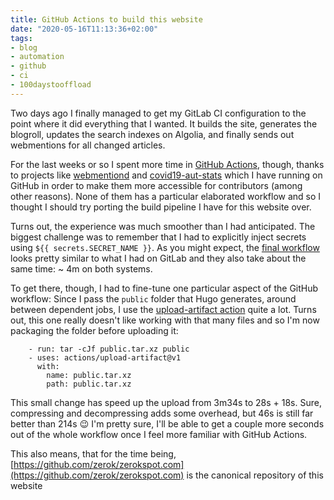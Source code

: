 ```yaml
---
title: GitHub Actions to build this website
date: "2020-05-16T11:13:36+02:00"
tags:
- blog
- automation
- github
- ci
- 100daystooffload
---
```


Two days ago I finally managed to get my GitLab CI configuration to the point where it did everything that I wanted. It builds the site, generates the blogroll, updates the search indexes on Algolia, and finally sends out webmentions for all changed articles.

For the last weeks or so I spent more time in [GitHub Actions](https://github.com/features/actions), though, thanks to projects like [webmentiond](https://github.com/zerok/webmentiond) and [covid19-aut-stats](https://github.com/zerok/covid19-aut-stats/) which I have running on GitHub in order to make them more accessible for contributors (among other reasons). None of them has a particular elaborated workflow and so I thought I should try porting the build pipeline I have for this website over.

Turns out, the experience was much smoother than I had anticipated. The biggest challenge was to remember that I had to explicitly inject secrets using `${{ secrets.SECRET_NAME }}`. As you might expect, the [final workflow](https://github.com/zerok/zerokspot.com/blob/ff201c793e18f7bbea390a7736ee30c18a90525d/.github/workflows/main.yml) looks pretty similar to what I had on GitLab and they also take about the same time: ~ 4m on both systems.

To get there, though, I had to fine-tune one particular aspect of the GitHub workflow: Since I pass the `public` folder that Hugo generates, around between dependent jobs, I use the [upload-artifact  action](https://github.com/actions/upload-artifact) quite a lot. Turns out, this one really doesn't like working with that many files and so I'm now packaging the folder before uploading it:

	    - run: tar -cJf public.tar.xz public
	    - uses: actions/upload-artifact@v1
	      with:
	        name: public.tar.xz
	        path: public.tar.xz

This small change has speed up the upload from 3m34s to 28s + 18s. Sure, compressing and decompressing adds some overhead, but 46s is still far better than 214s 😉 I'm pretty sure, I'll be able to get a couple more seconds out of the whole workflow once I feel more familiar with GitHub Actions.

This also means, that for the time being, [https://github.com/zerok/zerokspot.com](https://github.com/zerok/zerokspot.com) is the canonical repository of this website 
